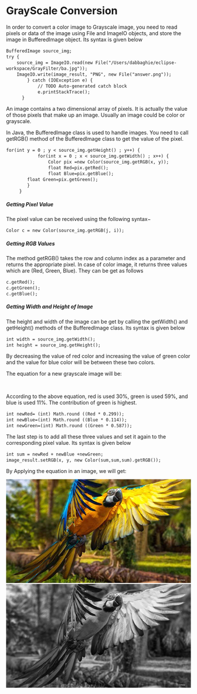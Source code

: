 # GrayScale Conversion


In order to convert a color image to Grayscale image, you need to read pixels or data of the image using File and ImageIO objects, and store the image in BufferedImage object. Its syntax is given below

```
BufferedImage source_img;
try {
	source_img = ImageIO.read(new File("/Users/dabbaghie/eclipse-workspace/GrayFilter/ba.jpg"));
	ImageIO.write(image_result, "PNG", new File("answer.png"));
		} catch (IOException e) {
			// TODO Auto-generated catch block
			e.printStackTrace();
      }
```

An image contains a two dimensional array of pixels. It is actually the value of those pixels that make up an image. Usually an image could be color or grayscale.

In Java, the BufferedImage class is used to handle images. You need to call getRGB() method of the BufferedImage class to get the value of the pixel.

```
for(int y = 0 ; y < source_img.getHeight() ; y++) {
			for(int x = 0 ; x < source_img.getWidth() ; x++) {
				Color pix =new Color(source_img.getRGB(x, y));
				float Red=pix.getRed();
				float Blue=pix.getBlue();
        float Green=pix.getGreen();
        }
     }
```
<h5>Getting Pixel Value</h5>
The pixel value can be received using the following syntax−

```
Color c = new Color(source_img.getRGB(j, i));
```
<h5>Getting RGB Values</h5>
The method getRGB() takes the row and column index as a parameter and returns the appropriate pixel. In case of color image, it returns three values which are (Red, Green, Blue). They can be get as follows

```
c.getRed();
c.getGreen();
c.getBlue();

```

<h5>Getting Width and Height of Image</h5>
The height and width of the image can be get by calling the getWidth() and getHeight() methods of the BufferedImage class. Its syntax is given below

```
int width = source_img.getWidth();
int height = source_img.getHeight();

```


By decreasing the value of red color and increasing the value of green color and the value for blue color will be between these two colors.

The equation for a new grayscale image will be:

<a href="https://static.javatpoint.com/tutorial/dip/images/dip-grayscale-to-rgb-conversion3.png"><img src="https://static.javatpoint.com/tutorial/dip/images/dip-grayscale-to-rgb-conversion3.png" title=""/></a>

According to the above equation, red is used 30%, green is used 59%, and blue is used 11%. The contribution of green is highest.
```
int newRed= (int) Math.round ((Red * 0.299));
int newBlue=(int) Math.round ((Blue * 0.114));
int newGreen=(int) Math.round ((Green * 0.587));
```
The last step is to add all these three values and set it again to the corresponding pixel value. Its syntax is given below 

```
int sum = newRed + newBlue +newGreen;
image_result.setRGB(x, y, new Color(sum,sum,sum).getRGB());
```

By Applying the equation in an image, we will get:

<a href="GrayFilter/ba.jpg"><img src="GrayFilter/ba.jpg" title=""/></a>
<a href="GrayFilter/answer.png"><img src="GrayFilter/answer.png" title=""/></a>

